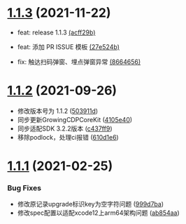 #  [1.1.3](https://github.com/growingio/growingio-sdk-ios-autotracker-upgrade/compare/1.1.2...1.1.3) (2021-11-22)

* feat: release 1.1.3 [(acff29b)](https://github.com/growingio/growingio-sdk-ios-autotracker-upgrade/commit/acff29ba38befffe36fe437d8b1bb02e54dc888c)

* feat: 添加 PR ISSUE 模板 [(27e524b)](https://github.com/growingio/growingio-sdk-ios-autotracker-upgrade/commit/27e524bb192a519e5f2dbb58137c0494551a33bb)

* fix: 触达扫码弹窗、埋点弹窗异常 [(8664656)](https://github.com/growingio/growingio-sdk-ios-autotracker-upgrade/commit/86646561f1faf3333ec86f6d44c4639b994fe4e0)

  

#  [1.1.2](https://github.com/growingio/growingio-sdk-ios-autotracker-upgrade/compare/1.1.1...1.1.2) (2021-09-26)

* 修改版本号为 1.1.2 ([503911d](https://github.com/growingio/growingio-sdk-ios-autotracker-upgrade/commit/503911d57f1787938237dadfdaa2d6368c3baa06))
* 同步更新GrowingCDPCoreKit ([4105e40](https://github.com/growingio/growingio-sdk-ios-autotracker-upgrade/commit/4105e402fb780e6e339121d00b6ec3cc6f45d5d4))
* 同步适配SDK 3.2.2版本 ([c437ff9](https://github.com/growingio/growingio-sdk-ios-autotracker-upgrade/commit/c437ff9819736d469f8f057d1173371c9842cbfe))
* 移除podlock，处理ci报错 ([610d1e6](https://github.com/growingio/growingio-sdk-ios-autotracker-upgrade/commit/610d1e6078cbacb28df6008a62003fa72f0da23d))



#  [1.1.1](https://github.com/growingio/growingio-sdk-ios-autotracker-upgrade/releases/tag/1.1.1) (2021-02-25)


### Bug Fixes

* 修改原记录upgrade标识key为空字符问题 ([999d7ba](https://github.com/growingio/growingio-sdk-ios-autotracker-upgrade/commit/999d7ba40821689221991231475b4b4c91ced2e2))
* 修改spec配置以适配xcode12上arm64架构问题 ([ab854aa](https://github.com/growingio/growingio-sdk-ios-autotracker-upgrade/commit/ab854aa8e72f26a68572de59c13ad1b01c2dea46))



